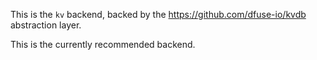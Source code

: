 This is the `kv` backend, backed by the https://github.com/dfuse-io/kvdb abstraction layer.

This is the currently recommended backend.
